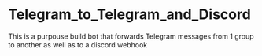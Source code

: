 # Telegram_to_Telegram_and_Discord
 This is a purpouse build bot that forwards Telegram messages from 1 group to another as well as to a discord webhook
